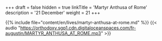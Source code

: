 +++
draft = false
hidden = true
linkTitle = 'Martyr Anthusa of Rome'
description = '21 December'
weight = 21
+++

{{% include file="content/en/lives/martyr-anthusa-at-rome.md" %}}
{{< audio "https://orthodoxy.sgp1.cdn.digitaloceanspaces.com/fr-augustin/MARTYR_ANTHUSA_AT_ROME.mp3" >}}
